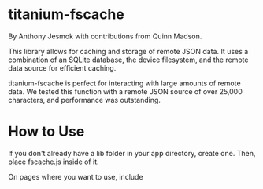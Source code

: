 titanium-fscache
================
By Anthony Jesmok with contributions from Quinn Madson.

This library allows for caching and storage of remote JSON data. It uses a combination of an SQLite database, the device filesystem, and the remote data source for efficient caching.

titanium-fscache is perfect for interacting with large amounts of remote data. We tested this function with a remote JSON source of over 25,000 characters, and performance was outstanding.

How to Use
================
If you don't already have a lib folder in your app directory, create one. Then, place fscache.js inside of it.

On pages where you want to use, include 